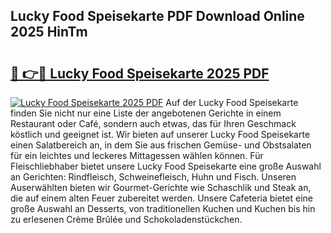 ## Lucky Food Speisekarte PDF Download Online 2025 HinTm

# <h2><a href="http://gcd27v.nevu.top/?p=Lucky+Food+Speisekarte">🔗 👉🔴 Lucky Food Speisekarte 2025 PDF</a></h2>

[![Lucky Food Speisekarte 2025 PDF](https://i.imgur.com/dBaPXMq.png)](http://gcd27v.nevu.top/?p=Lucky+Food+Speisekarte)
Auf der Lucky Food Speisekarte finden Sie nicht nur eine Liste der angebotenen Gerichte in einem Restaurant oder Café, sondern auch etwas, das für Ihren Geschmack köstlich und geeignet ist. Wir bieten auf unserer Lucky Food Speisekarte einen Salatbereich an, in dem Sie aus frischen Gemüse- und Obstsalaten für ein leichtes und leckeres Mittagessen wählen können. Für Fleischliebhaber bietet unsere Lucky Food Speisekarte eine große Auswahl an Gerichten: Rindfleisch, Schweinefleisch, Huhn und Fisch. Unseren Auserwählten bieten wir Gourmet-Gerichte wie Schaschlik und Steak an, die auf einem alten Feuer zubereitet werden. Unsere Cafeteria bietet eine große Auswahl an Desserts, von traditionellen Kuchen und Kuchen bis hin zu erlesenen Crème Brûlée und Schokoladenstückchen.
